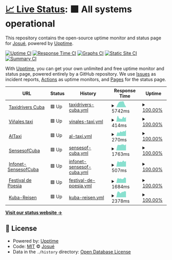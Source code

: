 # [📈 Live Status](https://josmiguel92.github.io/upptime): <!--live status--> **🟩 All systems operational**

This repository contains the open-source uptime monitor and status page for [Josué](habanatech.com), powered by [Upptime](https://github.com/upptime/upptime).

[![Uptime CI](https://github.com/josmiguel92/upptime/workflows/Uptime%20CI/badge.svg)](https://github.com/josmiguel92/upptime/actions?query=workflow%3A%22Uptime+CI%22)
[![Response Time CI](https://github.com/josmiguel92/upptime/workflows/Response%20Time%20CI/badge.svg)](https://github.com/josmiguel92/upptime/actions?query=workflow%3A%22Response+Time+CI%22)
[![Graphs CI](https://github.com/josmiguel92/upptime/workflows/Graphs%20CI/badge.svg)](https://github.com/josmiguel92/upptime/actions?query=workflow%3A%22Graphs+CI%22)
[![Static Site CI](https://github.com/josmiguel92/upptime/workflows/Static%20Site%20CI/badge.svg)](https://github.com/josmiguel92/upptime/actions?query=workflow%3A%22Static+Site+CI%22)
[![Summary CI](https://github.com/josmiguel92/upptime/workflows/Summary%20CI/badge.svg)](https://github.com/josmiguel92/upptime/actions?query=workflow%3A%22Summary+CI%22)

With [Upptime](https://upptime.js.org), you can get your own unlimited and free uptime monitor and status page, powered entirely by a GitHub repository. We use [Issues](https://github.com/josmiguel92/upptime/issues) as incident reports, [Actions](https://github.com/josmiguel92/upptime/actions) as uptime monitors, and [Pages](https://josmiguel92.github.io/upptime) for the status page.

<!--start: status pages-->
<!-- This summary is generated by Upptime (https://github.com/upptime/upptime) -->
<!-- Do not edit this manually, your changes will be overwritten -->
<!-- prettier-ignore -->
| URL | Status | History | Response Time | Uptime |
| --- | ------ | ------- | ------------- | ------ |
| <img alt="" src="https://icons.duckduckgo.com/ip3/taxidriverscuba.com.ico" height="13"> [Taxidrivers Cuba](https://taxidriverscuba.com) | 🟩 Up | [taxidrivers-cuba.yml](https://github.com/josmiguel92/upptime/commits/HEAD/history/taxidrivers-cuba.yml) | <details><summary><img alt="Response time graph" src="./graphs/taxidrivers-cuba/response-time-week.png" height="20"> 5742ms</summary><br><a href="https://josmiguel92.github.io/upptime/history/taxidrivers-cuba"><img alt="Response time 943" src="https://img.shields.io/endpoint?url=https%3A%2F%2Fraw.githubusercontent.com%2Fjosmiguel92%2Fupptime%2FHEAD%2Fapi%2Ftaxidrivers-cuba%2Fresponse-time.json"></a><br><a href="https://josmiguel92.github.io/upptime/history/taxidrivers-cuba"><img alt="24-hour response time 571" src="https://img.shields.io/endpoint?url=https%3A%2F%2Fraw.githubusercontent.com%2Fjosmiguel92%2Fupptime%2FHEAD%2Fapi%2Ftaxidrivers-cuba%2Fresponse-time-day.json"></a><br><a href="https://josmiguel92.github.io/upptime/history/taxidrivers-cuba"><img alt="7-day response time 5742" src="https://img.shields.io/endpoint?url=https%3A%2F%2Fraw.githubusercontent.com%2Fjosmiguel92%2Fupptime%2FHEAD%2Fapi%2Ftaxidrivers-cuba%2Fresponse-time-week.json"></a><br><a href="https://josmiguel92.github.io/upptime/history/taxidrivers-cuba"><img alt="30-day response time 2120" src="https://img.shields.io/endpoint?url=https%3A%2F%2Fraw.githubusercontent.com%2Fjosmiguel92%2Fupptime%2FHEAD%2Fapi%2Ftaxidrivers-cuba%2Fresponse-time-month.json"></a><br><a href="https://josmiguel92.github.io/upptime/history/taxidrivers-cuba"><img alt="1-year response time 991" src="https://img.shields.io/endpoint?url=https%3A%2F%2Fraw.githubusercontent.com%2Fjosmiguel92%2Fupptime%2FHEAD%2Fapi%2Ftaxidrivers-cuba%2Fresponse-time-year.json"></a></details> | <details><summary><a href="https://josmiguel92.github.io/upptime/history/taxidrivers-cuba">100.00%</a></summary><a href="https://josmiguel92.github.io/upptime/history/taxidrivers-cuba"><img alt="All-time uptime 99.17%" src="https://img.shields.io/endpoint?url=https%3A%2F%2Fraw.githubusercontent.com%2Fjosmiguel92%2Fupptime%2FHEAD%2Fapi%2Ftaxidrivers-cuba%2Fuptime.json"></a><br><a href="https://josmiguel92.github.io/upptime/history/taxidrivers-cuba"><img alt="24-hour uptime 100.00%" src="https://img.shields.io/endpoint?url=https%3A%2F%2Fraw.githubusercontent.com%2Fjosmiguel92%2Fupptime%2FHEAD%2Fapi%2Ftaxidrivers-cuba%2Fuptime-day.json"></a><br><a href="https://josmiguel92.github.io/upptime/history/taxidrivers-cuba"><img alt="7-day uptime 100.00%" src="https://img.shields.io/endpoint?url=https%3A%2F%2Fraw.githubusercontent.com%2Fjosmiguel92%2Fupptime%2FHEAD%2Fapi%2Ftaxidrivers-cuba%2Fuptime-week.json"></a><br><a href="https://josmiguel92.github.io/upptime/history/taxidrivers-cuba"><img alt="30-day uptime 100.00%" src="https://img.shields.io/endpoint?url=https%3A%2F%2Fraw.githubusercontent.com%2Fjosmiguel92%2Fupptime%2FHEAD%2Fapi%2Ftaxidrivers-cuba%2Fuptime-month.json"></a><br><a href="https://josmiguel92.github.io/upptime/history/taxidrivers-cuba"><img alt="1-year uptime 99.58%" src="https://img.shields.io/endpoint?url=https%3A%2F%2Fraw.githubusercontent.com%2Fjosmiguel92%2Fupptime%2FHEAD%2Fapi%2Ftaxidrivers-cuba%2Fuptime-year.json"></a></details>
| <img alt="" src="https://icons.duckduckgo.com/ip3/vinales.taxi.ico" height="13"> [Viñales.taxi](https://vinales.taxi) | 🟩 Up | [vinales-taxi.yml](https://github.com/josmiguel92/upptime/commits/HEAD/history/vinales-taxi.yml) | <details><summary><img alt="Response time graph" src="./graphs/vinales-taxi/response-time-week.png" height="20"> 414ms</summary><br><a href="https://josmiguel92.github.io/upptime/history/vinales-taxi"><img alt="Response time 521" src="https://img.shields.io/endpoint?url=https%3A%2F%2Fraw.githubusercontent.com%2Fjosmiguel92%2Fupptime%2FHEAD%2Fapi%2Fvinales-taxi%2Fresponse-time.json"></a><br><a href="https://josmiguel92.github.io/upptime/history/vinales-taxi"><img alt="24-hour response time 549" src="https://img.shields.io/endpoint?url=https%3A%2F%2Fraw.githubusercontent.com%2Fjosmiguel92%2Fupptime%2FHEAD%2Fapi%2Fvinales-taxi%2Fresponse-time-day.json"></a><br><a href="https://josmiguel92.github.io/upptime/history/vinales-taxi"><img alt="7-day response time 414" src="https://img.shields.io/endpoint?url=https%3A%2F%2Fraw.githubusercontent.com%2Fjosmiguel92%2Fupptime%2FHEAD%2Fapi%2Fvinales-taxi%2Fresponse-time-week.json"></a><br><a href="https://josmiguel92.github.io/upptime/history/vinales-taxi"><img alt="30-day response time 459" src="https://img.shields.io/endpoint?url=https%3A%2F%2Fraw.githubusercontent.com%2Fjosmiguel92%2Fupptime%2FHEAD%2Fapi%2Fvinales-taxi%2Fresponse-time-month.json"></a><br><a href="https://josmiguel92.github.io/upptime/history/vinales-taxi"><img alt="1-year response time 514" src="https://img.shields.io/endpoint?url=https%3A%2F%2Fraw.githubusercontent.com%2Fjosmiguel92%2Fupptime%2FHEAD%2Fapi%2Fvinales-taxi%2Fresponse-time-year.json"></a></details> | <details><summary><a href="https://josmiguel92.github.io/upptime/history/vinales-taxi">100.00%</a></summary><a href="https://josmiguel92.github.io/upptime/history/vinales-taxi"><img alt="All-time uptime 99.93%" src="https://img.shields.io/endpoint?url=https%3A%2F%2Fraw.githubusercontent.com%2Fjosmiguel92%2Fupptime%2FHEAD%2Fapi%2Fvinales-taxi%2Fuptime.json"></a><br><a href="https://josmiguel92.github.io/upptime/history/vinales-taxi"><img alt="24-hour uptime 100.00%" src="https://img.shields.io/endpoint?url=https%3A%2F%2Fraw.githubusercontent.com%2Fjosmiguel92%2Fupptime%2FHEAD%2Fapi%2Fvinales-taxi%2Fuptime-day.json"></a><br><a href="https://josmiguel92.github.io/upptime/history/vinales-taxi"><img alt="7-day uptime 100.00%" src="https://img.shields.io/endpoint?url=https%3A%2F%2Fraw.githubusercontent.com%2Fjosmiguel92%2Fupptime%2FHEAD%2Fapi%2Fvinales-taxi%2Fuptime-week.json"></a><br><a href="https://josmiguel92.github.io/upptime/history/vinales-taxi"><img alt="30-day uptime 100.00%" src="https://img.shields.io/endpoint?url=https%3A%2F%2Fraw.githubusercontent.com%2Fjosmiguel92%2Fupptime%2FHEAD%2Fapi%2Fvinales-taxi%2Fuptime-month.json"></a><br><a href="https://josmiguel92.github.io/upptime/history/vinales-taxi"><img alt="1-year uptime 99.86%" src="https://img.shields.io/endpoint?url=https%3A%2F%2Fraw.githubusercontent.com%2Fjosmiguel92%2Fupptime%2FHEAD%2Fapi%2Fvinales-taxi%2Fuptime-year.json"></a></details>
| <img alt="" src="https://icons.duckduckgo.com/ip3/altaxi.app.ico" height="13"> [AlTaxi](https://altaxi.app) | 🟩 Up | [al-taxi.yml](https://github.com/josmiguel92/upptime/commits/HEAD/history/al-taxi.yml) | <details><summary><img alt="Response time graph" src="./graphs/al-taxi/response-time-week.png" height="20"> 270ms</summary><br><a href="https://josmiguel92.github.io/upptime/history/al-taxi"><img alt="Response time 345" src="https://img.shields.io/endpoint?url=https%3A%2F%2Fraw.githubusercontent.com%2Fjosmiguel92%2Fupptime%2FHEAD%2Fapi%2Fal-taxi%2Fresponse-time.json"></a><br><a href="https://josmiguel92.github.io/upptime/history/al-taxi"><img alt="24-hour response time 249" src="https://img.shields.io/endpoint?url=https%3A%2F%2Fraw.githubusercontent.com%2Fjosmiguel92%2Fupptime%2FHEAD%2Fapi%2Fal-taxi%2Fresponse-time-day.json"></a><br><a href="https://josmiguel92.github.io/upptime/history/al-taxi"><img alt="7-day response time 270" src="https://img.shields.io/endpoint?url=https%3A%2F%2Fraw.githubusercontent.com%2Fjosmiguel92%2Fupptime%2FHEAD%2Fapi%2Fal-taxi%2Fresponse-time-week.json"></a><br><a href="https://josmiguel92.github.io/upptime/history/al-taxi"><img alt="30-day response time 335" src="https://img.shields.io/endpoint?url=https%3A%2F%2Fraw.githubusercontent.com%2Fjosmiguel92%2Fupptime%2FHEAD%2Fapi%2Fal-taxi%2Fresponse-time-month.json"></a><br><a href="https://josmiguel92.github.io/upptime/history/al-taxi"><img alt="1-year response time 350" src="https://img.shields.io/endpoint?url=https%3A%2F%2Fraw.githubusercontent.com%2Fjosmiguel92%2Fupptime%2FHEAD%2Fapi%2Fal-taxi%2Fresponse-time-year.json"></a></details> | <details><summary><a href="https://josmiguel92.github.io/upptime/history/al-taxi">100.00%</a></summary><a href="https://josmiguel92.github.io/upptime/history/al-taxi"><img alt="All-time uptime 78.84%" src="https://img.shields.io/endpoint?url=https%3A%2F%2Fraw.githubusercontent.com%2Fjosmiguel92%2Fupptime%2FHEAD%2Fapi%2Fal-taxi%2Fuptime.json"></a><br><a href="https://josmiguel92.github.io/upptime/history/al-taxi"><img alt="24-hour uptime 100.00%" src="https://img.shields.io/endpoint?url=https%3A%2F%2Fraw.githubusercontent.com%2Fjosmiguel92%2Fupptime%2FHEAD%2Fapi%2Fal-taxi%2Fuptime-day.json"></a><br><a href="https://josmiguel92.github.io/upptime/history/al-taxi"><img alt="7-day uptime 100.00%" src="https://img.shields.io/endpoint?url=https%3A%2F%2Fraw.githubusercontent.com%2Fjosmiguel92%2Fupptime%2FHEAD%2Fapi%2Fal-taxi%2Fuptime-week.json"></a><br><a href="https://josmiguel92.github.io/upptime/history/al-taxi"><img alt="30-day uptime 100.00%" src="https://img.shields.io/endpoint?url=https%3A%2F%2Fraw.githubusercontent.com%2Fjosmiguel92%2Fupptime%2FHEAD%2Fapi%2Fal-taxi%2Fuptime-month.json"></a><br><a href="https://josmiguel92.github.io/upptime/history/al-taxi"><img alt="1-year uptime 99.87%" src="https://img.shields.io/endpoint?url=https%3A%2F%2Fraw.githubusercontent.com%2Fjosmiguel92%2Fupptime%2FHEAD%2Fapi%2Fal-taxi%2Fuptime-year.json"></a></details>
| <img alt="" src="https://icons.duckduckgo.com/ip3/sensesofcuba.com.ico" height="13"> [SensesofCuba](https://sensesofcuba.com) | 🟩 Up | [sensesof-cuba.yml](https://github.com/josmiguel92/upptime/commits/HEAD/history/sensesof-cuba.yml) | <details><summary><img alt="Response time graph" src="./graphs/sensesof-cuba/response-time-week.png" height="20"> 1763ms</summary><br><a href="https://josmiguel92.github.io/upptime/history/sensesof-cuba"><img alt="Response time 2032" src="https://img.shields.io/endpoint?url=https%3A%2F%2Fraw.githubusercontent.com%2Fjosmiguel92%2Fupptime%2FHEAD%2Fapi%2Fsensesof-cuba%2Fresponse-time.json"></a><br><a href="https://josmiguel92.github.io/upptime/history/sensesof-cuba"><img alt="24-hour response time 1932" src="https://img.shields.io/endpoint?url=https%3A%2F%2Fraw.githubusercontent.com%2Fjosmiguel92%2Fupptime%2FHEAD%2Fapi%2Fsensesof-cuba%2Fresponse-time-day.json"></a><br><a href="https://josmiguel92.github.io/upptime/history/sensesof-cuba"><img alt="7-day response time 1763" src="https://img.shields.io/endpoint?url=https%3A%2F%2Fraw.githubusercontent.com%2Fjosmiguel92%2Fupptime%2FHEAD%2Fapi%2Fsensesof-cuba%2Fresponse-time-week.json"></a><br><a href="https://josmiguel92.github.io/upptime/history/sensesof-cuba"><img alt="30-day response time 1863" src="https://img.shields.io/endpoint?url=https%3A%2F%2Fraw.githubusercontent.com%2Fjosmiguel92%2Fupptime%2FHEAD%2Fapi%2Fsensesof-cuba%2Fresponse-time-month.json"></a><br><a href="https://josmiguel92.github.io/upptime/history/sensesof-cuba"><img alt="1-year response time 2080" src="https://img.shields.io/endpoint?url=https%3A%2F%2Fraw.githubusercontent.com%2Fjosmiguel92%2Fupptime%2FHEAD%2Fapi%2Fsensesof-cuba%2Fresponse-time-year.json"></a></details> | <details><summary><a href="https://josmiguel92.github.io/upptime/history/sensesof-cuba">100.00%</a></summary><a href="https://josmiguel92.github.io/upptime/history/sensesof-cuba"><img alt="All-time uptime 99.74%" src="https://img.shields.io/endpoint?url=https%3A%2F%2Fraw.githubusercontent.com%2Fjosmiguel92%2Fupptime%2FHEAD%2Fapi%2Fsensesof-cuba%2Fuptime.json"></a><br><a href="https://josmiguel92.github.io/upptime/history/sensesof-cuba"><img alt="24-hour uptime 100.00%" src="https://img.shields.io/endpoint?url=https%3A%2F%2Fraw.githubusercontent.com%2Fjosmiguel92%2Fupptime%2FHEAD%2Fapi%2Fsensesof-cuba%2Fuptime-day.json"></a><br><a href="https://josmiguel92.github.io/upptime/history/sensesof-cuba"><img alt="7-day uptime 100.00%" src="https://img.shields.io/endpoint?url=https%3A%2F%2Fraw.githubusercontent.com%2Fjosmiguel92%2Fupptime%2FHEAD%2Fapi%2Fsensesof-cuba%2Fuptime-week.json"></a><br><a href="https://josmiguel92.github.io/upptime/history/sensesof-cuba"><img alt="30-day uptime 100.00%" src="https://img.shields.io/endpoint?url=https%3A%2F%2Fraw.githubusercontent.com%2Fjosmiguel92%2Fupptime%2FHEAD%2Fapi%2Fsensesof-cuba%2Fuptime-month.json"></a><br><a href="https://josmiguel92.github.io/upptime/history/sensesof-cuba"><img alt="1-year uptime 99.99%" src="https://img.shields.io/endpoint?url=https%3A%2F%2Fraw.githubusercontent.com%2Fjosmiguel92%2Fupptime%2FHEAD%2Fapi%2Fsensesof-cuba%2Fuptime-year.json"></a></details>
| <img alt="" src="https://icons.duckduckgo.com/ip3/infonet.sensesofcuba.com.ico" height="13"> [Infonet-SensesofCuba](https://infonet.sensesofcuba.com) | 🟩 Up | [infonet-sensesof-cuba.yml](https://github.com/josmiguel92/upptime/commits/HEAD/history/infonet-sensesof-cuba.yml) | <details><summary><img alt="Response time graph" src="./graphs/infonet-sensesof-cuba/response-time-week.png" height="20"> 507ms</summary><br><a href="https://josmiguel92.github.io/upptime/history/infonet-sensesof-cuba"><img alt="Response time 612" src="https://img.shields.io/endpoint?url=https%3A%2F%2Fraw.githubusercontent.com%2Fjosmiguel92%2Fupptime%2FHEAD%2Fapi%2Finfonet-sensesof-cuba%2Fresponse-time.json"></a><br><a href="https://josmiguel92.github.io/upptime/history/infonet-sensesof-cuba"><img alt="24-hour response time 715" src="https://img.shields.io/endpoint?url=https%3A%2F%2Fraw.githubusercontent.com%2Fjosmiguel92%2Fupptime%2FHEAD%2Fapi%2Finfonet-sensesof-cuba%2Fresponse-time-day.json"></a><br><a href="https://josmiguel92.github.io/upptime/history/infonet-sensesof-cuba"><img alt="7-day response time 507" src="https://img.shields.io/endpoint?url=https%3A%2F%2Fraw.githubusercontent.com%2Fjosmiguel92%2Fupptime%2FHEAD%2Fapi%2Finfonet-sensesof-cuba%2Fresponse-time-week.json"></a><br><a href="https://josmiguel92.github.io/upptime/history/infonet-sensesof-cuba"><img alt="30-day response time 560" src="https://img.shields.io/endpoint?url=https%3A%2F%2Fraw.githubusercontent.com%2Fjosmiguel92%2Fupptime%2FHEAD%2Fapi%2Finfonet-sensesof-cuba%2Fresponse-time-month.json"></a><br><a href="https://josmiguel92.github.io/upptime/history/infonet-sensesof-cuba"><img alt="1-year response time 621" src="https://img.shields.io/endpoint?url=https%3A%2F%2Fraw.githubusercontent.com%2Fjosmiguel92%2Fupptime%2FHEAD%2Fapi%2Finfonet-sensesof-cuba%2Fresponse-time-year.json"></a></details> | <details><summary><a href="https://josmiguel92.github.io/upptime/history/infonet-sensesof-cuba">100.00%</a></summary><a href="https://josmiguel92.github.io/upptime/history/infonet-sensesof-cuba"><img alt="All-time uptime 99.99%" src="https://img.shields.io/endpoint?url=https%3A%2F%2Fraw.githubusercontent.com%2Fjosmiguel92%2Fupptime%2FHEAD%2Fapi%2Finfonet-sensesof-cuba%2Fuptime.json"></a><br><a href="https://josmiguel92.github.io/upptime/history/infonet-sensesof-cuba"><img alt="24-hour uptime 100.00%" src="https://img.shields.io/endpoint?url=https%3A%2F%2Fraw.githubusercontent.com%2Fjosmiguel92%2Fupptime%2FHEAD%2Fapi%2Finfonet-sensesof-cuba%2Fuptime-day.json"></a><br><a href="https://josmiguel92.github.io/upptime/history/infonet-sensesof-cuba"><img alt="7-day uptime 100.00%" src="https://img.shields.io/endpoint?url=https%3A%2F%2Fraw.githubusercontent.com%2Fjosmiguel92%2Fupptime%2FHEAD%2Fapi%2Finfonet-sensesof-cuba%2Fuptime-week.json"></a><br><a href="https://josmiguel92.github.io/upptime/history/infonet-sensesof-cuba"><img alt="30-day uptime 100.00%" src="https://img.shields.io/endpoint?url=https%3A%2F%2Fraw.githubusercontent.com%2Fjosmiguel92%2Fupptime%2FHEAD%2Fapi%2Finfonet-sensesof-cuba%2Fuptime-month.json"></a><br><a href="https://josmiguel92.github.io/upptime/history/infonet-sensesof-cuba"><img alt="1-year uptime 99.99%" src="https://img.shields.io/endpoint?url=https%3A%2F%2Fraw.githubusercontent.com%2Fjosmiguel92%2Fupptime%2FHEAD%2Fapi%2Finfonet-sensesof-cuba%2Fuptime-year.json"></a></details>
| <img alt="" src="https://icons.duckduckgo.com/ip3/festivaldepoesiadelahabana.com.ico" height="13"> [Festival de Poesia](https://festivaldepoesiadelahabana.com/) | 🟩 Up | [festival-de-poesia.yml](https://github.com/josmiguel92/upptime/commits/HEAD/history/festival-de-poesia.yml) | <details><summary><img alt="Response time graph" src="./graphs/festival-de-poesia/response-time-week.png" height="20"> 1684ms</summary><br><a href="https://josmiguel92.github.io/upptime/history/festival-de-poesia"><img alt="Response time 1971" src="https://img.shields.io/endpoint?url=https%3A%2F%2Fraw.githubusercontent.com%2Fjosmiguel92%2Fupptime%2FHEAD%2Fapi%2Ffestival-de-poesia%2Fresponse-time.json"></a><br><a href="https://josmiguel92.github.io/upptime/history/festival-de-poesia"><img alt="24-hour response time 1580" src="https://img.shields.io/endpoint?url=https%3A%2F%2Fraw.githubusercontent.com%2Fjosmiguel92%2Fupptime%2FHEAD%2Fapi%2Ffestival-de-poesia%2Fresponse-time-day.json"></a><br><a href="https://josmiguel92.github.io/upptime/history/festival-de-poesia"><img alt="7-day response time 1684" src="https://img.shields.io/endpoint?url=https%3A%2F%2Fraw.githubusercontent.com%2Fjosmiguel92%2Fupptime%2FHEAD%2Fapi%2Ffestival-de-poesia%2Fresponse-time-week.json"></a><br><a href="https://josmiguel92.github.io/upptime/history/festival-de-poesia"><img alt="30-day response time 1923" src="https://img.shields.io/endpoint?url=https%3A%2F%2Fraw.githubusercontent.com%2Fjosmiguel92%2Fupptime%2FHEAD%2Fapi%2Ffestival-de-poesia%2Fresponse-time-month.json"></a><br><a href="https://josmiguel92.github.io/upptime/history/festival-de-poesia"><img alt="1-year response time 1971" src="https://img.shields.io/endpoint?url=https%3A%2F%2Fraw.githubusercontent.com%2Fjosmiguel92%2Fupptime%2FHEAD%2Fapi%2Ffestival-de-poesia%2Fresponse-time-year.json"></a></details> | <details><summary><a href="https://josmiguel92.github.io/upptime/history/festival-de-poesia">100.00%</a></summary><a href="https://josmiguel92.github.io/upptime/history/festival-de-poesia"><img alt="All-time uptime 49.89%" src="https://img.shields.io/endpoint?url=https%3A%2F%2Fraw.githubusercontent.com%2Fjosmiguel92%2Fupptime%2FHEAD%2Fapi%2Ffestival-de-poesia%2Fuptime.json"></a><br><a href="https://josmiguel92.github.io/upptime/history/festival-de-poesia"><img alt="24-hour uptime 100.00%" src="https://img.shields.io/endpoint?url=https%3A%2F%2Fraw.githubusercontent.com%2Fjosmiguel92%2Fupptime%2FHEAD%2Fapi%2Ffestival-de-poesia%2Fuptime-day.json"></a><br><a href="https://josmiguel92.github.io/upptime/history/festival-de-poesia"><img alt="7-day uptime 100.00%" src="https://img.shields.io/endpoint?url=https%3A%2F%2Fraw.githubusercontent.com%2Fjosmiguel92%2Fupptime%2FHEAD%2Fapi%2Ffestival-de-poesia%2Fuptime-week.json"></a><br><a href="https://josmiguel92.github.io/upptime/history/festival-de-poesia"><img alt="30-day uptime 100.00%" src="https://img.shields.io/endpoint?url=https%3A%2F%2Fraw.githubusercontent.com%2Fjosmiguel92%2Fupptime%2FHEAD%2Fapi%2Ffestival-de-poesia%2Fuptime-month.json"></a><br><a href="https://josmiguel92.github.io/upptime/history/festival-de-poesia"><img alt="1-year uptime 73.45%" src="https://img.shields.io/endpoint?url=https%3A%2F%2Fraw.githubusercontent.com%2Fjosmiguel92%2Fupptime%2FHEAD%2Fapi%2Ffestival-de-poesia%2Fuptime-year.json"></a></details>
| <img alt="" src="https://icons.duckduckgo.com/ip3/www.kuba-reisen.de.ico" height="13"> [Kuba-Reisen](https://www.kuba-reisen.de/) | 🟩 Up | [kuba-reisen.yml](https://github.com/josmiguel92/upptime/commits/HEAD/history/kuba-reisen.yml) | <details><summary><img alt="Response time graph" src="./graphs/kuba-reisen/response-time-week.png" height="20"> 2378ms</summary><br><a href="https://josmiguel92.github.io/upptime/history/kuba-reisen"><img alt="Response time 2126" src="https://img.shields.io/endpoint?url=https%3A%2F%2Fraw.githubusercontent.com%2Fjosmiguel92%2Fupptime%2FHEAD%2Fapi%2Fkuba-reisen%2Fresponse-time.json"></a><br><a href="https://josmiguel92.github.io/upptime/history/kuba-reisen"><img alt="24-hour response time 1886" src="https://img.shields.io/endpoint?url=https%3A%2F%2Fraw.githubusercontent.com%2Fjosmiguel92%2Fupptime%2FHEAD%2Fapi%2Fkuba-reisen%2Fresponse-time-day.json"></a><br><a href="https://josmiguel92.github.io/upptime/history/kuba-reisen"><img alt="7-day response time 2378" src="https://img.shields.io/endpoint?url=https%3A%2F%2Fraw.githubusercontent.com%2Fjosmiguel92%2Fupptime%2FHEAD%2Fapi%2Fkuba-reisen%2Fresponse-time-week.json"></a><br><a href="https://josmiguel92.github.io/upptime/history/kuba-reisen"><img alt="30-day response time 3274" src="https://img.shields.io/endpoint?url=https%3A%2F%2Fraw.githubusercontent.com%2Fjosmiguel92%2Fupptime%2FHEAD%2Fapi%2Fkuba-reisen%2Fresponse-time-month.json"></a><br><a href="https://josmiguel92.github.io/upptime/history/kuba-reisen"><img alt="1-year response time 2126" src="https://img.shields.io/endpoint?url=https%3A%2F%2Fraw.githubusercontent.com%2Fjosmiguel92%2Fupptime%2FHEAD%2Fapi%2Fkuba-reisen%2Fresponse-time-year.json"></a></details> | <details><summary><a href="https://josmiguel92.github.io/upptime/history/kuba-reisen">100.00%</a></summary><a href="https://josmiguel92.github.io/upptime/history/kuba-reisen"><img alt="All-time uptime 78.94%" src="https://img.shields.io/endpoint?url=https%3A%2F%2Fraw.githubusercontent.com%2Fjosmiguel92%2Fupptime%2FHEAD%2Fapi%2Fkuba-reisen%2Fuptime.json"></a><br><a href="https://josmiguel92.github.io/upptime/history/kuba-reisen"><img alt="24-hour uptime 100.00%" src="https://img.shields.io/endpoint?url=https%3A%2F%2Fraw.githubusercontent.com%2Fjosmiguel92%2Fupptime%2FHEAD%2Fapi%2Fkuba-reisen%2Fuptime-day.json"></a><br><a href="https://josmiguel92.github.io/upptime/history/kuba-reisen"><img alt="7-day uptime 100.00%" src="https://img.shields.io/endpoint?url=https%3A%2F%2Fraw.githubusercontent.com%2Fjosmiguel92%2Fupptime%2FHEAD%2Fapi%2Fkuba-reisen%2Fuptime-week.json"></a><br><a href="https://josmiguel92.github.io/upptime/history/kuba-reisen"><img alt="30-day uptime 99.28%" src="https://img.shields.io/endpoint?url=https%3A%2F%2Fraw.githubusercontent.com%2Fjosmiguel92%2Fupptime%2FHEAD%2Fapi%2Fkuba-reisen%2Fuptime-month.json"></a><br><a href="https://josmiguel92.github.io/upptime/history/kuba-reisen"><img alt="1-year uptime 93.49%" src="https://img.shields.io/endpoint?url=https%3A%2F%2Fraw.githubusercontent.com%2Fjosmiguel92%2Fupptime%2FHEAD%2Fapi%2Fkuba-reisen%2Fuptime-year.json"></a></details>

<!--end: status pages-->

[**Visit our status website →**](https://josmiguel92.github.io/upptime)

## 📄 License

- Powered by: [Upptime](https://github.com/upptime/upptime)
- Code: [MIT](./LICENSE) © [Josué](habanatech.com)
- Data in the `./history` directory: [Open Database License](https://opendatacommons.org/licenses/odbl/1-0/)
